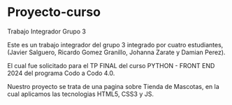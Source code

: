 # Proyecto-curso
Trabajo Integrador Grupo 3

Este es un trabajo integrador del grupo 3 integrado por cuatro estudiantes, (Javier Salguero, Ricardo Gomez Granillo, Johanna Zarate y Damian Perez). 

El cual fue solicitado para el TP FINAL del curso PYTHON - FRONT END 2024 del programa Codo a Codo 4.0. 

Nuestro proyecto se trata de una pagina sobre Tienda de Mascotas, en la cual aplicamos las tecnologias HTML5, CSS3 y JS.